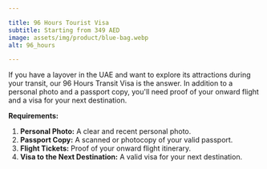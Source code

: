 ```yaml
---

title: 96 Hours Tourist Visa
subtitle: Starting from 349 AED
image: assets/img/product/blue-bag.webp
alt: 96_hours

---
```


If you have a layover in the UAE and want to explore its attractions during your transit, our 96 Hours Transit Visa is the answer. In addition to a personal photo and a passport copy, you'll need proof of your onward flight and a visa for your next destination.

**Requirements:**
1. **Personal Photo:** A clear and recent personal photo.
2. **Passport Copy:** A scanned or photocopy of your valid passport.
3. **Flight Tickets:** Proof of your onward flight itinerary.
4. **Visa to the Next Destination:** A valid visa for your next destination.

